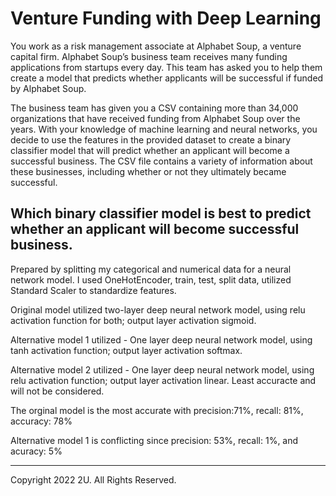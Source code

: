 # Venture Funding with Deep Learning

You work as a risk management associate at Alphabet Soup, a venture capital firm. Alphabet Soup’s business team receives many funding applications from startups every day. This team has asked you to help them create a model that predicts whether applicants will be successful if funded by Alphabet Soup.

The business team has given you a CSV containing more than 34,000 organizations that have received funding from Alphabet Soup over the years. With your knowledge of machine learning and neural networks, you decide to use the features in the provided dataset to create a binary classifier model that will predict whether an applicant will become a successful business. The CSV file contains a variety of information about these businesses, including whether or not they ultimately became successful.


## Which binary classifier model is best to predict whether an applicant will become successful business.

Prepared by splitting my categorical and numerical data for a neural network model.
I used OneHotEncoder, train, test, split data, utilized Standard Scaler to standardize features.

Original model utilized two-layer deep neural network model, using relu activation function for both; output layer activation sigmoid.  

Alternative model 1 utilized - One layer deep neural network model, using tanh activation function; output layer activation softmax.  

Alternative model 2 utilized - One layer deep neural network model, using relu activation function; output layer activation linear.  Least accuracte and will not be considered.


The orginal model is the most accurate with precision:71%, recall: 81%, accuracy: 78%

Alternative model 1 is conflicting since precision: 53%, recall: 1%, and acuracy: 5%





---

Copyright 2022 2U. All Rights Reserved.
